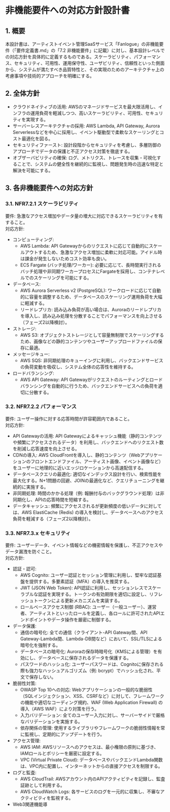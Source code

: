 # 非機能要件への対応方針設計書

## 1. 概要  
本設計書は、アーティストイベント管理SaaSサービス「Fanlogue」の非機能要件（「要件定義書.md」の「7.2 非機能要件」に記載）に対し、基本設計レベルでの対応方針を具体的に定義するものである。スケーラビリティ、パフォーマンス、セキュリティ、可用性、運用保守性、ユーザビリティ、信頼性といった側面から、システムが満たすべき品質特性と、その実現のためのアーキテクチャ上の考慮事項や技術的アプローチを明確にする。

## 2. 全体方針  
- クラウドネイティブの活用: AWSのマネージドサービスを最大限活用し、インフラの運用負荷を軽減しつつ、高いスケーラビリティ、可用性、セキュリティを実現する。  
- サーバーレスアーキテクチャの採用: AWS Lambda, API Gateway, Aurora Serverlessなどを中心に採用し、イベント駆動型で柔軟なスケーリングとコスト最適化を図る。  
- セキュリティファースト: 設計段階からセキュリティを考慮し、多層防御のアプローチでデータの保護と不正アクセス対策を徹底する。  
- オブザーバビリティの確保: ログ、メトリクス、トレースを収集・可視化することで、システムの健全性を継続的に監視し、問題発生時の迅速な特定と解決を可能にする。

## 3. 各非機能要件への対応方針

### 3.1. NFR7.2.1 スケーラビリティ  
要件: 急激なアクセス増加やデータ量の増大に対応できるスケーラビリティを有すること。  
対応方針:  
- コンピューティング:  
  - AWS Lambda: API Gatewayからのリクエストに応じて自動的にスケールアウトするため、急激なアクセス増加に柔軟に対応可能。アイドル時は課金が発生しないためコスト効率も良い。  
  - ECS Fargate (バッチ処理/ワーカー): 必要に応じて、長時間実行されるバッチ処理や非同期ワーカープロセスにFargateを採用し、コンテナレベルでのスケーリングを可能にする。  
- データベース:  
  - AWS Aurora Serverless v2 (PostgreSQL): ワークロードに応じて自動的に容量を調整するため、データベースのスケーリング運用負荷を大幅に軽減する。  
  - リードレプリカ: 読み込み負荷が高い場合は、Auroraのリードレプリカを導入し、読み込み処理を分散することでパフォーマンスを向上させる（フェーズ2以降検討）。  
- ストレージ:  
  - AWS S3: オブジェクトストレージとして容量無制限でスケーリングするため、画像などの静的コンテンツやユーザーアップロードファイルの保存に最適。  
- メッセージキュー:  
  - AWS SQS: 非同期処理のキューイングに利用し、バックエンドサービスの負荷変動を吸収し、システム全体の応答性を維持する。  
- ロードバランシング:  
  - AWS API Gateway: API Gatewayがリクエストのルーティングとロードバランシングを自動的に行うため、バックエンドサービスへの負荷を適切に分散する。

### 3.2. NFR7.2.2 パフォーマンス  
要件: ユーザー操作に対する応答時間が許容範囲内であること。  
対応方針:  
- API Gatewayの活用: API Gatewayによるキャッシュ機能（静的コンテンツや頻繁にアクセスされるデータ）を利用し、バックエンドへのリクエスト数を削減し応答速度を向上させる。  
- CDNの導入: AWS CloudFrontを導入し、静的コンテンツ（Webアプリケーションのフロントエンドファイル、アーティスト画像、イベント画像など）をユーザーに地理的に近いエッジロケーションから高速配信する。  
- データベースクエリの最適化: 適切なインデックス設計を行い、検索性能を最大化する。N+1問題の回避、JOINの最適化など、クエリチューニングを継続的に実施する。  
- 非同期処理: 時間のかかる処理（例: 報酬付与のバックグラウンド処理）は非同期化し、APIの応答時間を短縮する。  
- データキャッシュ: 頻繁にアクセスされるが更新頻度の低いデータに対しては、AWS ElastiCache (Redis) の導入を検討し、データベースへのアクセス負荷を軽減する（フェーズ2以降検討）。

### 3.3. NFR7.3.x セキュリティ  
要件: ユーザーデータ、イベント情報などの機密情報を保護し、不正アクセスやデータ漏洩を防ぐこと。  
対応方針:  
- 認証・認可:  
  - AWS Cognito: ユーザー認証とセッション管理に利用し、堅牢な認証基盤を提供する。多要素認証（MFA）の導入を推奨する。  
  - JWT (JSON Web Token): API認証に利用し、セッションレスでスケーラブルな認証を実現する。トークンの有効期限を適切に設定し、リフレッシュトークンによる更新メカニズムを実装する。  
  - ロールベースアクセス制御 (RBAC): ユーザー（一般ユーザー）、運営者、アーティストといったロールを定義し、各ロールに許可されたAPIエンドポイントやデータ操作を厳密に制御する。  
- データ保護:  
  - 通信の暗号化: 全ての通信（クライアント-API Gateway間、API Gateway-Lambda間、Lambda-DB間など）において、SSL/TLSによる暗号化を強制する。  
  - データベースの暗号化: Auroraの保存時暗号化（KMSによる管理）を有効にし、データベースに保存されるデータを保護する。  
  - パスワードのハッシュ化: ユーザーパスワードは、Cognitoに保存される際も強力なハッシュアルゴリズム（例: bcrypt）でハッシュ化され、平文で保存しない。  
- 脆弱性対策:  
  - OWASP Top 10への対応: Webアプリケーションの一般的な脆弱性（SQLインジェクション、XSS、CSRFなど）に対して、フレームワークの機能や適切なコーディング規約、WAF (Web Application Firewall) の導入（AWS WAF）により対策を行う。  
  - 入力バリデーション: 全てのユーザー入力に対し、サーバーサイドで厳格なバリデーションを実施する。  
  - 依存関係の管理: 使用するライブラリやフレームワークの脆弱性情報を常に監視し、定期的にアップデートを行う。  
- アクセス管理:  
  - AWS IAM: AWSリソースへのアクセスは、最小権限の原則に基づき、IAMロールとポリシーを厳密に設定する。  
  - VPC (Virtual Private Cloud): データベースやバックエンドLambda関数は、VPC内に配置し、インターネットからの直接アクセスを制限する。  
- ログと監査:  
  - AWS CloudTrail: AWSアカウント内のAPIアクティビティを記録し、監査証跡として利用する。  
  - AWS CloudWatch Logs: 各サービスのログを一元的に収集し、不審なアクティビティを監視する。  
- Web3関連機能導
